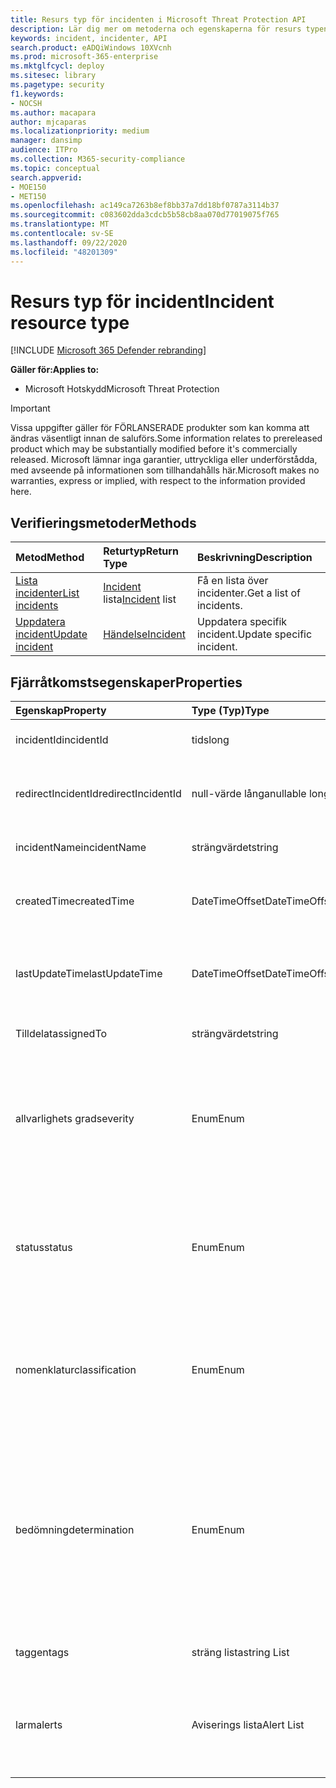 ```yaml
---
title: Resurs typ för incidenten i Microsoft Threat Protection API
description: Lär dig mer om metoderna och egenskaperna för resurs typen incident i Microsoft Threat Protection
keywords: incident, incidenter, API
search.product: eADQiWindows 10XVcnh
ms.prod: microsoft-365-enterprise
ms.mktglfcycl: deploy
ms.sitesec: library
ms.pagetype: security
f1.keywords:
- NOCSH
ms.author: macapara
author: mjcaparas
ms.localizationpriority: medium
manager: dansimp
audience: ITPro
ms.collection: M365-security-compliance
ms.topic: conceptual
search.appverid:
- MOE150
- MET150
ms.openlocfilehash: ac149ca7263b8ef8bb37a7dd18bf0787a3114b37
ms.sourcegitcommit: c083602dda3cdcb5b58cb8aa070d77019075f765
ms.translationtype: MT
ms.contentlocale: sv-SE
ms.lasthandoff: 09/22/2020
ms.locfileid: "48201309"
---
```

# <a name="incident-resource-type"></a><span data-ttu-id="a5151-104">Resurs typ för incident</span><span class="sxs-lookup"><span data-stu-id="a5151-104">Incident resource type</span></span>

[!INCLUDE [Microsoft 365 Defender rebranding](../includes/microsoft-defender.md)]


<span data-ttu-id="a5151-105">**Gäller för:**</span><span class="sxs-lookup"><span data-stu-id="a5151-105">**Applies to:**</span></span>
- <span data-ttu-id="a5151-106">Microsoft Hotskydd</span><span class="sxs-lookup"><span data-stu-id="a5151-106">Microsoft Threat Protection</span></span>

>[!IMPORTANT] 
><span data-ttu-id="a5151-107">Vissa uppgifter gäller för FÖRLANSERADE produkter som kan komma att ändras väsentligt innan de saluförs.</span><span class="sxs-lookup"><span data-stu-id="a5151-107">Some information relates to prereleased product which may be substantially modified before it's commercially released.</span></span> <span data-ttu-id="a5151-108">Microsoft lämnar inga garantier, uttryckliga eller underförstådda, med avseende på informationen som tillhandahålls här.</span><span class="sxs-lookup"><span data-stu-id="a5151-108">Microsoft makes no warranties, express or implied, with respect to the information provided here.</span></span>

## <a name="methods"></a><span data-ttu-id="a5151-109">Verifieringsmetoder</span><span class="sxs-lookup"><span data-stu-id="a5151-109">Methods</span></span>

<span data-ttu-id="a5151-110">Metod</span><span class="sxs-lookup"><span data-stu-id="a5151-110">Method</span></span> |<span data-ttu-id="a5151-111">Returtyp</span><span class="sxs-lookup"><span data-stu-id="a5151-111">Return Type</span></span> |<span data-ttu-id="a5151-112">Beskrivning</span><span class="sxs-lookup"><span data-stu-id="a5151-112">Description</span></span>
:---|:---|:---
[<span data-ttu-id="a5151-113">Lista incidenter</span><span class="sxs-lookup"><span data-stu-id="a5151-113">List incidents</span></span>](api-list-incidents.md) | <span data-ttu-id="a5151-114">[Incident](api-incident.md) lista</span><span class="sxs-lookup"><span data-stu-id="a5151-114">[Incident](api-incident.md) list</span></span> | <span data-ttu-id="a5151-115">Få en lista över incidenter.</span><span class="sxs-lookup"><span data-stu-id="a5151-115">Get a list of incidents.</span></span>
[<span data-ttu-id="a5151-116">Uppdatera incident</span><span class="sxs-lookup"><span data-stu-id="a5151-116">Update incident</span></span>](api-update-incidents.md) | [<span data-ttu-id="a5151-117">Händelse</span><span class="sxs-lookup"><span data-stu-id="a5151-117">Incident</span></span>](api-incident.md) | <span data-ttu-id="a5151-118">Uppdatera specifik incident.</span><span class="sxs-lookup"><span data-stu-id="a5151-118">Update specific incident.</span></span>


## <a name="properties"></a><span data-ttu-id="a5151-119">Fjärråtkomstsegenskaper</span><span class="sxs-lookup"><span data-stu-id="a5151-119">Properties</span></span>

<span data-ttu-id="a5151-120">Egenskap</span><span class="sxs-lookup"><span data-stu-id="a5151-120">Property</span></span> |    <span data-ttu-id="a5151-121">Type (Typ)</span><span class="sxs-lookup"><span data-stu-id="a5151-121">Type</span></span>    |    <span data-ttu-id="a5151-122">Beskrivning</span><span class="sxs-lookup"><span data-stu-id="a5151-122">Description</span></span>
:---|:---|:---
<span data-ttu-id="a5151-123">incidentId</span><span class="sxs-lookup"><span data-stu-id="a5151-123">incidentId</span></span> | <span data-ttu-id="a5151-124">tids</span><span class="sxs-lookup"><span data-stu-id="a5151-124">long</span></span> | <span data-ttu-id="a5151-125">Unikt ID för incidenten.</span><span class="sxs-lookup"><span data-stu-id="a5151-125">Incident unique ID.</span></span>
<span data-ttu-id="a5151-126">redirectIncidentId</span><span class="sxs-lookup"><span data-stu-id="a5151-126">redirectIncidentId</span></span> | <span data-ttu-id="a5151-127">null-värde långa</span><span class="sxs-lookup"><span data-stu-id="a5151-127">nullable long</span></span> | <span data-ttu-id="a5151-128">Incident-ID för den aktuella incidenten slogs samman till.</span><span class="sxs-lookup"><span data-stu-id="a5151-128">The Incident ID the current Incident was merged to.</span></span>
<span data-ttu-id="a5151-129">incidentName</span><span class="sxs-lookup"><span data-stu-id="a5151-129">incidentName</span></span> | <span data-ttu-id="a5151-130">strängvärdet</span><span class="sxs-lookup"><span data-stu-id="a5151-130">string</span></span> | <span data-ttu-id="a5151-131">Namnet på incidenten.</span><span class="sxs-lookup"><span data-stu-id="a5151-131">The name of the Incident.</span></span>
<span data-ttu-id="a5151-132">createdTime</span><span class="sxs-lookup"><span data-stu-id="a5151-132">createdTime</span></span> | <span data-ttu-id="a5151-133">DateTimeOffset</span><span class="sxs-lookup"><span data-stu-id="a5151-133">DateTimeOffset</span></span> | <span data-ttu-id="a5151-134">Datum och tid (i UTC) då incidenten skapades.</span><span class="sxs-lookup"><span data-stu-id="a5151-134">The date and time (in UTC) the Incident was created.</span></span>
<span data-ttu-id="a5151-135">lastUpdateTime</span><span class="sxs-lookup"><span data-stu-id="a5151-135">lastUpdateTime</span></span> | <span data-ttu-id="a5151-136">DateTimeOffset</span><span class="sxs-lookup"><span data-stu-id="a5151-136">DateTimeOffset</span></span> | <span data-ttu-id="a5151-137">Datum och tid (i UTC) då incidenten senast uppdaterades.</span><span class="sxs-lookup"><span data-stu-id="a5151-137">The date and time (in UTC) the Incident was last updated.</span></span>
<span data-ttu-id="a5151-138">Tilldelat</span><span class="sxs-lookup"><span data-stu-id="a5151-138">assignedTo</span></span> | <span data-ttu-id="a5151-139">strängvärdet</span><span class="sxs-lookup"><span data-stu-id="a5151-139">string</span></span> | <span data-ttu-id="a5151-140">Ägaren till incidenten.</span><span class="sxs-lookup"><span data-stu-id="a5151-140">Owner of the Incident.</span></span>
<span data-ttu-id="a5151-141">allvarlighets grad</span><span class="sxs-lookup"><span data-stu-id="a5151-141">severity</span></span> | <span data-ttu-id="a5151-142">Enum</span><span class="sxs-lookup"><span data-stu-id="a5151-142">Enum</span></span> | <span data-ttu-id="a5151-143">Allvarlighets grad för incidenten.</span><span class="sxs-lookup"><span data-stu-id="a5151-143">Severity of the Incident.</span></span> <span data-ttu-id="a5151-144">Möjliga värden är: ```UnSpecified``` , ```Informational``` , ```Low``` , ```Medium``` och ```High``` .</span><span class="sxs-lookup"><span data-stu-id="a5151-144">Possible values are: ```UnSpecified```, ```Informational```, ```Low```, ```Medium``` and ```High```.</span></span>
<span data-ttu-id="a5151-145">status</span><span class="sxs-lookup"><span data-stu-id="a5151-145">status</span></span> | <span data-ttu-id="a5151-146">Enum</span><span class="sxs-lookup"><span data-stu-id="a5151-146">Enum</span></span> | <span data-ttu-id="a5151-147">Anger den aktuella statusen för incidenten.</span><span class="sxs-lookup"><span data-stu-id="a5151-147">Specifies the current status of the incident.</span></span> <span data-ttu-id="a5151-148">Möjliga värden är: ```Active``` , ```Resolved``` och ```Redirected``` .</span><span class="sxs-lookup"><span data-stu-id="a5151-148">Possible values are: ```Active```, ```Resolved``` and ```Redirected```.</span></span>
<span data-ttu-id="a5151-149">nomenklatur</span><span class="sxs-lookup"><span data-stu-id="a5151-149">classification</span></span> | <span data-ttu-id="a5151-150">Enum</span><span class="sxs-lookup"><span data-stu-id="a5151-150">Enum</span></span> | <span data-ttu-id="a5151-151">Specifikation av felet.</span><span class="sxs-lookup"><span data-stu-id="a5151-151">Specification of the incident.</span></span> <span data-ttu-id="a5151-152">Möjliga värden är: ```Unknown``` , ```FalsePositive``` , ```TruePositive``` .</span><span class="sxs-lookup"><span data-stu-id="a5151-152">Possible values are: ```Unknown```, ```FalsePositive```, ```TruePositive```.</span></span>
<span data-ttu-id="a5151-153">bedömning</span><span class="sxs-lookup"><span data-stu-id="a5151-153">determination</span></span> | <span data-ttu-id="a5151-154">Enum</span><span class="sxs-lookup"><span data-stu-id="a5151-154">Enum</span></span> | <span data-ttu-id="a5151-155">Anger hur incidenten ska visas.</span><span class="sxs-lookup"><span data-stu-id="a5151-155">Specifies the determination of the incident.</span></span> <span data-ttu-id="a5151-156">Möjliga värden är: ```NotAvailable``` , ```Apt``` , ```Malware``` , ```SecurityPersonnel``` , ```SecurityTesting``` , ```UnwantedSoftware``` , ```Other``` .</span><span class="sxs-lookup"><span data-stu-id="a5151-156">Possible values are: ```NotAvailable```, ```Apt```, ```Malware```, ```SecurityPersonnel```, ```SecurityTesting```, ```UnwantedSoftware```, ```Other```.</span></span>
<span data-ttu-id="a5151-157">taggen</span><span class="sxs-lookup"><span data-stu-id="a5151-157">tags</span></span> | <span data-ttu-id="a5151-158">sträng lista</span><span class="sxs-lookup"><span data-stu-id="a5151-158">string List</span></span> | <span data-ttu-id="a5151-159">Lista över incident koder.</span><span class="sxs-lookup"><span data-stu-id="a5151-159">List of Incident tags.</span></span>
<span data-ttu-id="a5151-160">larm</span><span class="sxs-lookup"><span data-stu-id="a5151-160">alerts</span></span> | <span data-ttu-id="a5151-161">Aviserings lista</span><span class="sxs-lookup"><span data-stu-id="a5151-161">Alert List</span></span> | <span data-ttu-id="a5151-162">Lista med relaterade aviseringar.</span><span class="sxs-lookup"><span data-stu-id="a5151-162">List of related alerts.</span></span> <span data-ttu-id="a5151-163">Se exemplen på API-dokumentation för [samtal](api-list-incidents.md) .</span><span class="sxs-lookup"><span data-stu-id="a5151-163">See examples at [List incidents](api-list-incidents.md) API documentation.</span></span>
